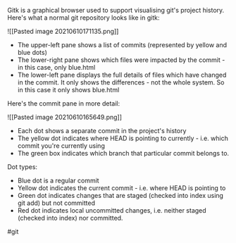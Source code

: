 Gitk is a graphical browser used to support visualising git's project history. Here's what a normal git repository looks like in gitk:

![[Pasted image 20210610171135.png]]

- The upper-left pane shows a list of commits (represented by yellow and blue dots)
- The lower-right pane shows which files were impacted by the commit - in this case, only blue.html
- The lower-left pane displays the full details of files which have changed in the commit. It only shows the differences - not the whole system. So in this case it only shows blue.html

Here's the commit pane in more detail:

![[Pasted image 20210610165649.png]]

- Each dot shows a separate commit in the project's history
- The yellow dot indicates where HEAD is pointing to currently - i.e. which commit you're currently using
- The green box indicates which branch that particular commit belongs to.

Dot types:
- Blue dot is a regular commit
- Yellow dot indicates the current commit - i.e. where HEAD is pointing to
- Green dot indicates changes that are staged (checked into index using git add) but not committed
- Red dot indicates local uncommitted changes, i.e. neither staged (checked into index) nor committed.

#git